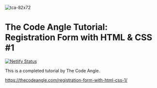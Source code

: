 ![tca-82x72](https://user-images.githubusercontent.com/55994508/89737274-4e4ccf80-da35-11ea-8953-f85b1df053b0.png)

# The Code Angle Tutorial: Registration Form with HTML & CSS #1

[![Netlify Status](https://api.netlify.com/api/v1/badges/3a9719a9-8f7a-4e83-93d6-5b4ec39d35f8/deploy-status)](https://app.netlify.com/sites/the-angle-code-form-html-css/deploys)

This is a completed tutorial by The Code Angle.

https://thecodeangle.com/registration-form-with-html-css-1/
